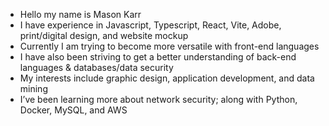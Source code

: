 - Hello my name is Mason Karr
- I have experience in Javascript, Typescript, React, Vite, Adobe, print/digital design, and website mockup
- Currently I am trying to become more versatile with front-end languages
- I have also been striving to get a better understanding of back-end languages & databases/data security
- My interests include graphic design, application development, and data mining
- I’ve been learning more about network security; along with Python, Docker, MySQL, and AWS 



<!---
karrma-son/karrma-son is a ✨ special ✨ repository because its `README.md` (this file) appears on your GitHub profile.
You can click the Preview link to take a look at your changes.
--->
